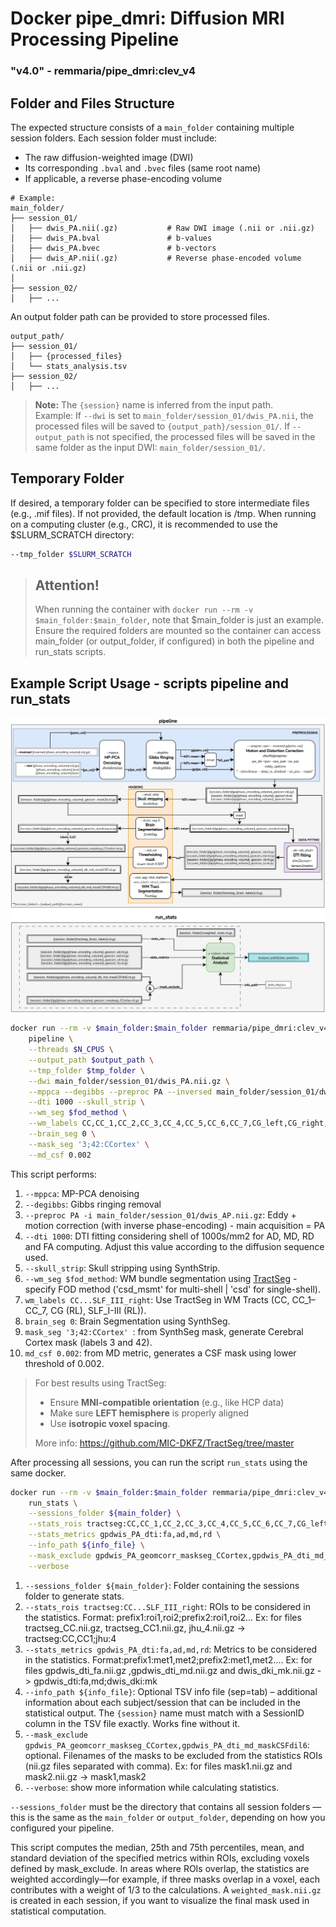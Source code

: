 # Docker pipe_dmri: Diffusion MRI Processing Pipeline
### "v4.0" - remmaria/pipe_dmri:clev_v4

## Folder and Files Structure

The expected structure consists of a `main_folder` containing multiple session folders. Each session folder must include:

- The raw diffusion-weighted image (DWI)
- Its corresponding `.bval` and `.bvec` files (same root name)
- If applicable, a reverse phase-encoding volume

```
# Example:
main_folder/
├── session_01/
│   ├── dwis_PA.nii(.gz)           # Raw DWI image (.nii or .nii.gz)
│   ├── dwis_PA.bval               # b-values
│   ├── dwis_PA.bvec               # b-vectors
│   ├── dwis_AP.nii(.gz)           # Reverse phase-encoded volume (.nii or .nii.gz)
│
├── session_02/
│   ├── ...
```

An output folder path can be provided to store processed files.

```
output_path/
├── session_01/
│   ├── {processed_files}
│   └── stats_analysis.tsv
├── session_02/
│   ├── ...
```
> **Note:** The `{session}` name is inferred from the input path.  
> Example: If `--dwi` is set to `main_folder/session_01/dwis_PA.nii`, the processed files will be saved to `{output_path}/session_01/`.
> If `--output_path` is not specified, the processed files will be saved in the same folder as the input DWI: `main_folder/session_01/`.

## Temporary Folder

If desired, a temporary folder can be specified to store intermediate files (e.g., .mif files). If not provided, the default location is /tmp.
When running on a computing cluster (e.g., CRC), it is recommended to use the $SLURM_SCRATCH directory:
```bash
--tmp_folder $SLURM_SCRATCH
```

> ## Attention!
> When running the container with `docker run --rm -v $main_folder:$main_folder`, note that $main_folder is just an example. Ensure the required folders are mounted so the container can access main_folder (or output_folder, if configured) in both the pipeline and run_stats scripts.


## Example Script Usage - scripts pipeline and run_stats
![Pipeline diagram](images/pipe_stats_v4.png)
```bash
docker run --rm -v $main_folder:$main_folder remmaria/pipe_dmri:clev_v4 \
    pipeline \
    --threads $N_CPUS \
    --output_path $output_path \
    --tmp_folder $tmp_folder \
    --dwi main_folder/session_01/dwis_PA.nii.gz \
    --mppca --degibbs --preproc PA --inversed main_folder/session_01/dwis_AP.nii.gz \
    --dti 1000 --skull_strip \
    --wm_seg $fod_method \
    --wm_labels CC,CC_1,CC_2,CC_3,CC_4,CC_5,CC_6,CC_7,CG_left,CG_right,SLF_I_left,SLF_I_right,SLF_II_left,SLF_II_right,SLF_III_left,SLF_III_right \
    --brain_seg 0 \
    --mask_seg '3;42:CCortex' \
    --md_csf 0.002

```
This script performs:

1. `--mppca`: MP-PCA denoising
2. `--degibbs`: Gibbs ringing removal
3. `--preproc PA -i main_folder/session_01/dwis_AP.nii.gz`: Eddy + motion correction (with inverse phase-encoding) - main acquisition = PA
4. `--dti 1000`: DTI fitting considering shell of 1000s/mm2 for AD, MD, RD and FA computing. Adjust this value according to the diffusion sequence used.
5. `--skull_strip`: Skull stripping using SynthStrip.
6. `--wm_seg $fod_method`: WM bundle segmentation using [TractSeg](https://github.com/MIC-DKFZ/TractSeg) - specify FOD method ('csd_msmt' for multi-shell | 'csd' for single-shell).
7. `wm_labels CC...SLF_III_right`:  Use TractSeg in WM Tracts (CC, CC_1–CC_7, CG (RL), SLF_I-III (RL)).
8. `brain_seg 0`: Brain Segmentation using SynthSeg.
9. `mask_seg '3;42:CCortex' `: from SynthSeg mask, generate Cerebral Cortex mask (labels 3 and 42).
10. `md_csf 0.002`: from MD metric, generates a CSF mask using lower threshold of 0.002.

> For best results using TractSeg:
> - Ensure **MNI-compatible orientation** (e.g., like HCP data)
> - Make sure **LEFT hemisphere** is properly aligned
> - Use **isotropic voxel spacing**.
> 
> More info: https://github.com/MIC-DKFZ/TractSeg/tree/master


After processing all sessions, you can run the script `run_stats` using the same docker.

```bash
docker run --rm -v $main_folder:$main_folder remmaria/pipe_dmri:clev_v4\
    run_stats \
    --sessions_folder ${main_folder} \
    --stats_rois tractseg:CC,CC_1,CC_2,CC_3,CC_4,CC_5,CC_6,CC_7,CG_left,CG_right,SLF_I_left,SLF_I_right,SLF_II_left,SLF_II_right,SLF_III_left,SLF_III_right \
    --stats_metrics gpdwis_PA_dti:fa,ad,md,rd \
    --info_path ${info_file} \
    --mask_exclude gpdwis_PA_geomcorr_maskseg_CCortex,gpdwis_PA_dti_md_maskCSFdil6 \
    --verbose
```
1. `--sessions_folder ${main_folder}`: Folder containing the sessions folder to generate stats.
2. `--stats_rois tractseg:CC...SLF_III_right`: ROIs to be considered in the statistics. Format: prefix1:roi1,roi2;prefix2:roi1,roi2... Ex: for files tractseg_CC.nii.gz, tractseg_CC1.nii.gz, jhu_4.nii.gz -> tractseg:CC,CC1;jhu:4
3. `--stats_metrics gpdwis_PA_dti:fa,ad,md,rd`: Metrics to be considered in the statistics. Format:prefix1:met1,met2;prefix2:met1,met2.... Ex: for files gpdwis_dti_fa.nii.gz ,gpdwis_dti_md.nii.gz and dwis_dki_mk.nii.gz -> gpdwis_dti:fa,md;dwis_dki:mk
4. `--info_path ${info_file}`: Optional TSV info file (sep=tab) – additional information about each subject/session that can be included in the statistical output. The `{session}` name must match with a SessionID column in the TSV file exactly. Works fine without it.
5. `--mask_exclude gpdwis_PA_geomcorr_maskseg_CCortex,gpdwis_PA_dti_md_maskCSFdil6`: optional. Filenames of the masks to be excluded from the statistics ROIs (nii.gz files separated with comma). Ex: for files mask1.nii.gz and mask2.nii.gz -> mask1,mask2
6. `--verbose`: show more information while calculating statistics. 

`--sessions_folder` must be the directory that contains all session folders — this is the same as the `main_folder` or `output_folder`, depending on how you configured your pipeline.

This script computes the median, 25th and 75th percentiles, mean, and standard deviation of the specified metrics within ROIs, excluding voxels defined by mask_exclude. In areas where ROIs overlap, the statistics are weighted accordingly—for example, if three masks overlap in a voxel, each contributes with a weight of 1/3 to the calculations. A `weighted_mask.nii.gz` is created in each session, if you want to visualize the final mask used in statistical computation.
